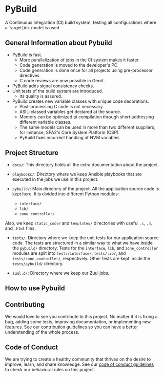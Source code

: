 # PyBuild

A Continuous Integration (CI) build system, testing all configurations where a TargetLink model is used.

## General Information about Pybuild

- PyBuild is fast.
  - More parallelization of jobs in the CI system makes it faster.
  - Code generation is moved to the developer's PC.
  - Code generation is done once for all projects using pre-processor directives.
  - C code reviews are now possible in Gerrit.
- PyBuild adds signal consistency checks.
- Unit tests of the build system are introduced.
  - Its quality is assured.
- PyBuild creates new variable classes with unique code decorations.
  - Post-processing C code is not necessary.
  - ASIL-classed variables get declared at the source.
  - Memory can be optimized at compilation through short addressing different variable classes.
  - The same models can be used in more than two different suppliers, for instance, SPA2's Core System Platform (CSP).
  - PyBuild fixes incorrect handling of NVM variables.

## Project Structure

- `docs/`: This directory holds all the extra documentation about the project.

- `playbooks/`: Directory where we keep Ansible playbooks that are executed in the jobs we use in this project.

- `pybuild/`: Main directory of the project. All the application source code is kept here. It is divided into different Python modules:
  - `interface/`
  - `lib/`
  - `zone_controller/`

Also, we keep `static_code/` and `templates/` directories with useful `.c`, `.h`, and `.html` files.

- `tests/`: Directory where we keep the unit tests for our application source code. The tests are structured in a similar way to what we have inside the `pybuild/` directory. Tests for the `interface`, `lib`, and `zone_controller` modules are split into `tests/interface/`, `tests/lib/`, and `tests/zone_controller/`, respectively. Other tests are kept inside the `tests/pybuild/` directory.

- `zuul.d/`: Directory where we keep our Zuul jobs.

## How to use Pybuild

## Contributing

We would love to see you contribute to this project. No matter if it is fixing a bug, adding some tests, improving documentation, or implementing new features. See our [contribution guidelines](./CONTRIBUTING.md) so you can have a better understanding of the whole process.

## Code of Conduct

We are trying to create a healthy community that thrives on the desire to improve, learn, and share knowledge. See our [code of conduct guidelines](./CODE_OF_CONDUCT.md) to check our behavioral rules on this project.
